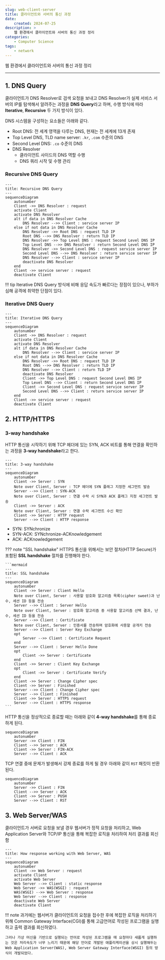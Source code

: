 ```yaml
---
slug: web-client-server
title: 클라이언트와 서버의 통신 과정
date:
    created: 2024-07-25
description: >
    웹 환경에서 클라이언트와 서버의 통신 과정 정리
categories:
    - Computer Science
tags:
    - network
---
```


웹 환경에서 클라이언트와 서버의 통신 과정 정리  

<!-- more -->

---

## 1. DNS Query

클라이언트가 DNS Resolver로 검색 요청을 보내고 DNS Resolver가 실제 서비스 서버의 IP를 탐색해서 알려주는 과정을 **DNS Query**라고 하며, 수행 방식에 따라 **Iterative**, **Recursive** 두 가지 방식이 있다.  

DNS 시스템을 구성하는 요소들은 아래와 같다.  

- Root DNS: 전 세계 영역을 다루는 DNS, 현재는 전 세계에 13개 존재
- Top Level DNS, TLD name server: `.kr`, `.com` 수준의 DNS
- Second Level DNS: `.co` 수준의 DNS
- DNS Resolver
    - 클라이언트 사이드의 DNS 역할 수행
    - DNS 쿼리 시작 및 수행 관리

### Recursive DNS Query

```mermaid
---
title: Recursive DNS Query
---
sequenceDiagram
    autonumber
    Client ->> DNS Resolver : request
    activate Client
    activate DNS Resolver
    alt if data in DNS Resolver Cache
        DNS Resolver -->> Client : service server IP
    else if not data in DNS Resolver Cache
        DNS Resolver ->> Root DNS : request TLD IP
        Root DNS -->> DNS Resolver : return TLD IP
        DNS Resolver ->> Top Level DNS : request Second Level DNS IP
        Top Level DNS -->> DNS Resolver : return Second Level DNS IP
        DNS Resolver ->> Second Level DNS : request service server IP
        Second Level DNS -->> DNS Resolver : return service server IP
        DNS Resolver -->> Client : service server IP
        deactivate DNS Resolver
    end
    Client ->> service server : request
    deactivate Client
```

!!! tip
    Iterative DNS Query 방식에 비해 응답 속도가 빠르다는 장점이 있으나, 부하가 심해 공격에 취약한 단점이 있다.  

### Iterative DNS Query

```mermaid
---
title: Iterative DNS Query
---
sequenceDiagram
    autonumber
    Client ->> DNS Resolver : request
    activate Client
    activate DNS Resolver
    alt if data in DNS Resolver Cache
        DNS Resolver -->> Client : service server IP
    else if not data in DNS Resolver Cache
        DNS Resolver ->> Root DNS : request TLD IP
        Root DNS -->> DNS Resolver : return TLD IP
        DNS Resolver -->> Client : return TLD IP
        deactivate DNS Resolver
        Client ->> Top Level DNS : request Second Level DNS IP
        Top Level DNS -->> Client : return Second Level DNS IP
        Client ->> Second Level DNS : request service server IP
        Second Level DNS -->> Client : return service server IP
    end
    Client ->> service server : request
    deactivate Client
```

## 2. HTTP/HTTPS

### 3-way handshake

HTTP 통신을 시작하기 위해 TCP 헤더에 있는 SYN, ACK 비트를 통해 연결을 확인하는 과정을 **3-way handshake**라고 한다.  

```mermaid
---
title: 3-way handshake
---
sequenceDiagram
    autonumber
    Client ->> Server : SYN
    Note over Client, Server : TCP 헤더에 SYN 플래그 지정한 세그먼트 발송
    Server -->> Client : SYN-ACK
    Note over Client, Server : 연결 수락 시 SYN과 ACK 플래그 지정 세그먼트 발송
    Client ->> Server : ACK
    Note over Client, Server : 연결 수락 세그먼트 수신 확인
    Client ->> Server : HTTP request
    Server -->> Client : HTTP response
```

- SYN: SYNchronize
- SYN-ACK: SYNchronize-ACKnowledgement
- ACK: ACKnowledgement

??? note "SSL handshake"
    HTTPS 통신을 위해서는 보안 절차(HTTP Secure)가 포함된 **SSL handshake** 절차를 진행해야 한다.  

    ```mermaid
    ---
    title: SSL handshake
    ---
    sequenceDiagram
        autonumber
        Client ->> Server : Client Hello
        Note over Client, Server : 사용할 암호화 알고리즘 목록(cipher sweet)과 난수, 세션 ID 등을 전송
        Server -->> Client : Server Hello
        Note over Client, Server : 암호화 알고리즘 중 사용할 알고리즘 선택 결과, 난수, 세션 ID 등을 전송
        Server -->> Client : Certificate
        Note over Client, Server : 인증서를 전송하며 암호화에 사용할 공개키 전송
        Server -->> Client : Server Key Exchange
        opt
            Server -->> Client : Certificate Request
        end
        Server -->> Client : Server Hello Done
        opt
            Client ->> Server : Certificate
        end
        Client ->> Server : Client Key Exchange
        opt
            Client ->> Server : Certificate Verify
        end
        Client ->> Server : Change Cipher spec
        Client ->> Server : Finished
        Server -->> Client : Change Cipher spec
        Server -->> Client : Finished
        Client ->> Server : HTTPS request
        Server -->> Client : HTTPS response
    ```

HTTP 통신을 정상적으로 종료할 때는 아래와 같이 **4-way handshake**를 통해 종료하게 된다.  

```mermaid
sequenceDiagram
    autonumber
    Server ->> Client : FIN
    Client -->> Server : ACK
    Client ->> Server : FIN-ACK
    Server -->> Client : ACK
```

TCP 연결 중에 문제가 발생해서 강제 종료를 하게 될 경우 아래와 같이 `RST` 패킷이 반환된다.  

```mermaid
sequenceDiagram
    autonumber
    Server ->> Client : FIN
    Client -->> Server : ACK
    Client ->> Server : PUSH
    Server -->> Client : RST
```

## 3. Web Server/WAS

클라이언트가 서버로 요청을 보낼 경우 웹서버가 정적 요청을 처리하고, Web Application Server와 TCP/IP 통신을 통해 복잡한 로직을 처리하여 처리 결과를 회신함  

```mermaid
---
title: How response working with Web Server, WAS
---
sequenceDiagram
    autonumber
    Client ->> Web Server : request
    activate Client
    activate Web Server
    Web Server -->> Client : static response
    Web Server ->> WAS(WSGI) : request
    WAS(WSGI) -->> Web Server : response
    Web Server -->> Client : response
    deactivate Web Server
    deactivate Client
```

!!! note
    과거에는 웹서버가 클라이언트의 요청을 접수한 후에 복잡한 로직을 처리하기 위해 Common Gateway Interface(CGI)를 통해 고급언어로 작성된 프로그램을 실행하고 출력 결과를 회신하였다.  

    그러나 가상 머신을 기반으로 실행되는 언어로 작성된 프로그램을 매 요청마다 새롭게 실행하는 것은 처리속도가 너무 느리기 때문에 해당 언어로 개발된 애플리케이션을 상시 실행해두는 Web Application Server(WAS), Web Server Gateway Interface(WSGI) 등의 방식이 개발되었다.  
